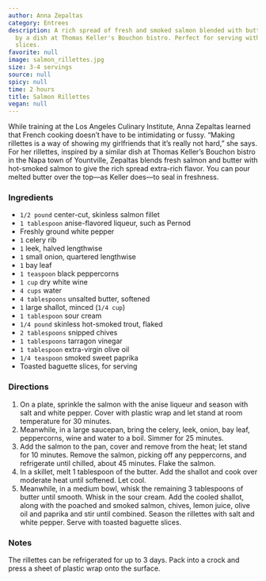 ```yaml
---
author: Anna Zepaltas
category: Entrees
description: A rich spread of fresh and smoked salmon blended with butter, inspired
  by a dish at Thomas Keller's Bouchon bistro. Perfect for serving with toasted baguette
  slices.
favorite: null
image: salmon_rillettes.jpg
size: 3-4 servings
source: null
spicy: null
time: 2 hours
title: Salmon Rillettes
vegan: null
---
```

While training at the Los Angeles Culinary Institute, Anna Zepaltas learned that French cooking doesn’t have to be intimidating or fussy. “Making rillettes is a way of showing my girlfriends that it’s really not hard,” she says. For her rillettes, inspired by a similar dish at Thomas Keller’s Bouchon bistro in the Napa town of Yountville, Zepaltas blends fresh salmon and butter with hot-smoked salmon to give the rich spread extra-rich flavor. You can pour melted butter over the top—as Keller does—to seal in freshness.

### Ingredients

* `1/2 pound` center-cut, skinless salmon fillet
* `1 tablespoon` anise-flavored liqueur, such as Pernod
* Freshly ground white pepper
* `1` celery rib
* `1` leek, halved lengthwise
* `1` small onion, quartered lengthwise
* `1` bay leaf
* `1 teaspoon` black peppercorns
* `1 cup` dry white wine
* `4 cups` water
* `4 tablespoons` unsalted butter, softened
* `1` large shallot, minced (`1/4 cup`)
* `1 tablespoon` sour cream
* `1/4 pound` skinless hot-smoked trout, flaked
* `2 tablespoons` snipped chives
* `1 tablespoons` tarragon vinegar
* `1 tablespoon` extra-virgin olive oil
* `1/4 teaspoon` smoked sweet paprika
* Toasted baguette slices, for serving

### Directions

1. On a plate, sprinkle the salmon with the anise liqueur and season with salt and white pepper. Cover with plastic wrap and let stand at room temperature for 30 minutes.
2. Meanwhile, in a large saucepan, bring the celery, leek, onion, bay leaf, peppercorns, wine and water to a boil. Simmer for 25 minutes.
3. Add the salmon to the pan, cover and remove from the heat; let stand for 10 minutes. Remove the salmon, picking off any peppercorns, and refrigerate until chilled, about 45 minutes. Flake the salmon.
4. In a skillet, melt 1 tablespoon of the butter. Add the shallot and cook over moderate heat until softened. Let cool.
5. Meanwhile, in a medium bowl, whisk the remaining 3 tablespoons of butter until smooth. Whisk in the sour cream. Add the cooled shallot, along with the poached and smoked salmon, chives, lemon juice, olive oil and paprika and stir until combined. Season the rillettes with salt and white pepper. Serve with toasted baguette slices.

### Notes

The rillettes can be refrigerated for up to 3 days. Pack into a crock and press a sheet of plastic wrap onto the surface.